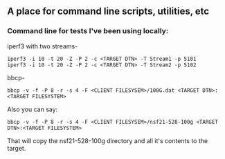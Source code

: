 ## A place for command line scripts, utilities, etc

### Command line for tests I've been using locally:

iperf3 with two streams-
```
iperf3 -i 10 -t 20 -Z -P 2 -c <TARGET DTN> -T Stream1 -p 5101
iperf3 -i 10 -t 20 -Z -P 2 -c <TARGET DTN> -T Stream2 -p 5102
```
bbcp-
```
bbcp -v -f -P 8 -r -s 4 -F <CLIENT FILESYSEM>/100G.dat <TARGET DTN>:<TARGET FILESYSTEM>
```  
Also you can say:
```
bbcp -v -f -P 8 -r -s 4 -F <CLIENT FILESYSEM>/nsf21-528-100g <TARGET DTN>:<TARGET FILESYSTEM>
```
That will copy the nsf21-528-100g directory and all it's contents to the target.
